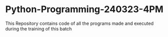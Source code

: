 # Python-Programming-240323-4PM
This Repository contains code of all the programs made and executed during the training of this batch
